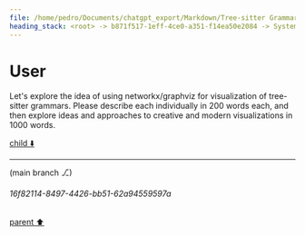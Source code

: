 ```yaml
---
file: /home/pedro/Documents/chatgpt_export/Markdown/Tree-sitter Grammar Visualization_ NetworkX & Graphviz.md
heading_stack: <root> -> b871f517-1eff-4ce0-a351-f14ea50e2084 -> System -> 10bdd2ac-112a-465d-8a80-9a7e6b87ee8a -> System -> aaa26ed0-25be-4ce1-881e-13f438a81018 -> User
---
```

# User

Let's explore the idea of using networkx/graphviz for visualization of tree-sitter grammars. Please describe each individually in 200 words each, and then explore ideas and approaches to creative and modern visualizations in 1000 words.

[child ⬇️](#16f82114-8497-4426-bb51-62a94559597a)

---

(main branch ⎇)
###### 16f82114-8497-4426-bb51-62a94559597a
[parent ⬆️](#aaa26ed0-25be-4ce1-881e-13f438a81018)
